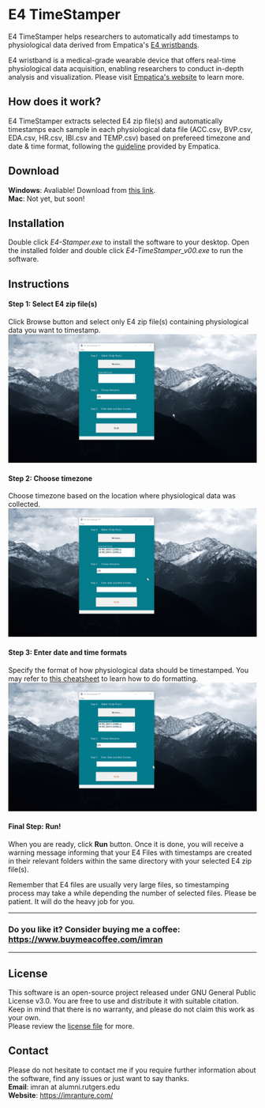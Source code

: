 # E4 TimeStamper
E4 TimeStamper helps researchers to automatically add timestamps to physiological data derived from Empatica's [E4 wristbands](https://www.empatica.com/research/e4/).

E4 wristband is a medical-grade wearable device that offers real-time physiological data acquisition, enabling researchers to conduct in-depth analysis and visualization. Please visit [Empatica's website](https://www.empatica.com) to learn more.

## How does it work? 
E4 TimeStamper extracts selected E4 zip file(s) and automatically timestamps each sample in each physiological data file (ACC.csv, BVP.csv, EDA.csv, HR.csv, IBI.csv and TEMP.csv) based on prefereed timezone and date & time format, following the [guideline](https://support.empatica.com/hc/en-us/articles/201608896-Data-export-and-formatting-from-E4-connect-) provided by Empatica.

## Download
**Windows**: Avaliable! Download from [this link](https://github.com/imranture/E4-TimeStamper/raw/master/setup/E4-TimeStamper.exe).\
**Mac**: Not yet, but soon!

## Installation
Double click *E4-Stamper.exe* to install the software to your desktop. Open the installed folder and double click *E4-TimeStamper_v00.exe* to run the software.

## Instructions
#### Step 1:  Select E4 zip file(s)
Click Browse button and select only E4 zip file(s) containing physiological data you want to timestamp.
<img src="https://github.com/imranture/E4-TimeStamper/blob/master/instructions/select_e4_zip_files.gif"/>

#### Step 2:  Choose timezone
Choose timezone based on the location where physiological data was collected.
<img src="https://github.com/imranture/E4-TimeStamper/blob/master/instructions/choose_timezone.gif"/>

#### Step 3:  Enter date and time formats
Specify the format of how physiological data should be timestamped. You may refer to [this cheatsheet](https://devhints.io/datetime) to learn how to do formatting.
<img src="https://github.com/imranture/E4-TimeStamper/blob/master/instructions/enter_date_and_time_formats.gif"/>

#### Final Step: Run!
When you are ready, click **Run** button. Once it is done, you will receive a warning message informing that your E4 Files with timestamps are created in their relevant folders within the same directory with your selected E4 zip file(s).

Remember that E4 files are usually very large files, so timestamping process may take a while depending the number of selected files. Please be patient. It will do the heavy job for you.

---
### Do you like it? Consider buying me a coffee: https://www.buymeacoffee.com/imran
---

## License
This software is an open-source project released under GNU General Public License v3.0. You are free to use and distribute it with suitable citation. Keep in mind that there is no warranty, and please do not claim this work as your own.\
Please review the [license file](https://github.com/imranture/E4-TimeStamper/blob/master/LICENSE) for more.

## Contact
Please do not hesitate to contact me if you require further information about the software, find any issues or just want to say thanks.\
**Email**: imran at alumni.rutgers.edu\
**Website**: https://imranture.com/
